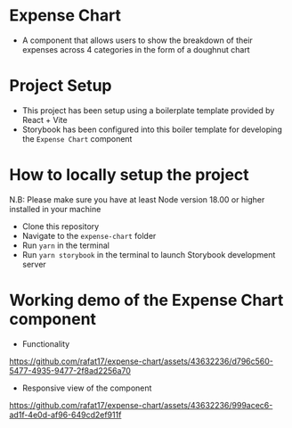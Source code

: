 # Expense Chart

- A component that allows users to show the breakdown of their expenses across 4 categories in the form of a doughnut chart

# Project Setup

- This project has been setup using a boilerplate template provided by React + Vite
- Storybook has been configured into this boiler template for developing the `Expense Chart` component

# How to locally setup the project

N.B: Please make sure you have at least Node version 18.00 or higher installed in your machine

- Clone this repository
- Navigate to the `expense-chart` folder
- Run `yarn` in the terminal
- Run `yarn storybook` in the terminal to launch Storybook development server

# Working demo of the Expense Chart component

- Functionality

https://github.com/rafat17/expense-chart/assets/43632236/d796c560-5477-4935-9477-2f8ad2256a70

- Responsive view of the component

https://github.com/rafat17/expense-chart/assets/43632236/999acec6-ad1f-4e0d-af96-649cd2ef911f
